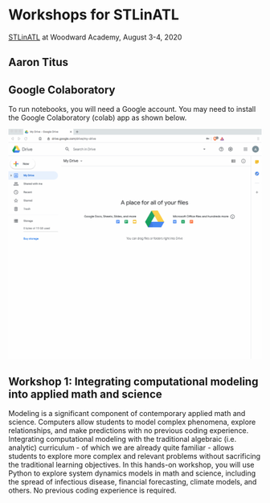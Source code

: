 # Workshops for STLinATL

[STLinATL](https://stlinatl.com/) at Woodward Academy, August 3-4, 2020

## Aaron Titus

## Google Colaboratory

To run notebooks, you will need a Google account. You may need to install the Google Colaboratory (colab) app as shown below.

![](install-colab.gif)

## Workshop 1: Integrating computational modeling into applied math and science

Modeling is a significant component of contemporary applied math and science. Computers allow students to model complex phenomena, explore relationships, and make predictions with no previous coding experience. Integrating computational modeling with the traditional algebraic (i.e. analytic) curriculum - of which we are already quite familiar - allows students to explore more complex and relevant problems without sacrificing the traditional learning objectives.  In this hands-on workshop, you will use Python to explore system dynamics models in math and science, including the spread of infectious disease, financial forecasting, climate models, and others. No previous coding experience is required.
